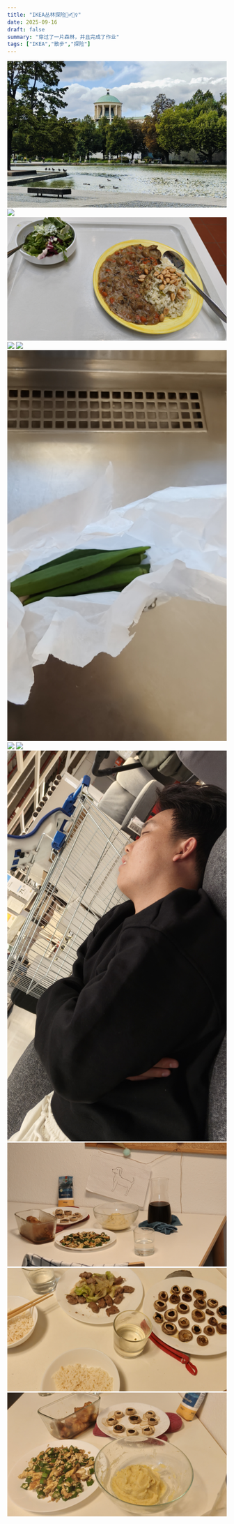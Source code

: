 ```yaml
---
title: "IKEA丛林探险🚶‍♂️🚶‍♀️"
date: 2025-09-16
draft: false
summary: "穿过了一片森林，并且完成了作业"
tags: ["IKEA","散步","探险"]
---
```


![](./1.jpg)
![](./2.jpg)
![](./3.jpg) 
![](./4.jpg) 
![](./5.jpg) 
![](./6.jpg) 
![](./7.jpg) 
![](./8.jpg)
![](./9.jpg)
![](./10.jpg) 
![](./11.jpg) 
![](./12.jpg) 


